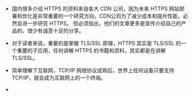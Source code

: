 + 国内很多介绍 HTTPS 的资料来自各大 CDN 公司，因为未来 HTTPS 网站部署和优化是非常重要的一个研究方向，CDN公司为了减少成本和提升性能，必然会进一步研究 HTTPS。
但必须指出，他们的文章更多是宣传介绍自己的产品的，很少有诚意十足的分享。

+ 对于读者来说，重要的是掌握 TLS/SSL 原理，HTTPS 其实是 TLS/SSL 的一个重要的子应用，任何讲解 HTTPS 的书籍和资料，其实都是在讲解 TLS/SSL。

+ 简单理解下互联网，TCP/IP 网络协议成熟后，世界上任何设备只要支持 TCP/IP，就会成为互联网上的一个终端。

+ 
